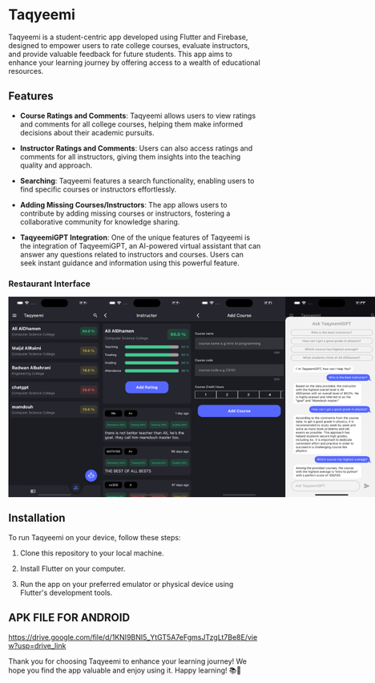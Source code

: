 # Taqyeemi
Taqyeemi is a student-centric app developed using Flutter and Firebase, designed to empower users to rate college courses, evaluate instructors, and provide valuable feedback for future students. This app aims to enhance your learning journey by offering access to a wealth of educational resources.

## Features

- **Course Ratings and Comments**: Taqyeemi allows users to view ratings and comments for all college courses, helping them make informed decisions about their academic pursuits.

- **Instructor Ratings and Comments**: Users can also access ratings and comments for all instructors, giving them insights into the teaching quality and approach.

- **Searching**: Taqyeemi features a search functionality, enabling users to find specific courses or instructors effortlessly.

- **Adding Missing Courses/Instructors**: The app allows users to contribute by adding missing courses or instructors, fostering a collaborative community for knowledge sharing.
  
- **TaqyeemiGPT Integration**: One of the unique features of Taqyeemi is the integration of TaqyeemiGPT, an AI-powered virtual assistant that can answer any questions related to instructors and courses. Users can seek instant guidance and information using this powerful feature.


### Restaurant Interface

<div style="display: flex;">
  <img src="./assets/images/s1.png" height="400">
  <img src="./assets/images/s2.png" height="400">
  <img src="./assets/images/s3.png" height="400">
  <img src="./assets/images/s4.png" height="400">
</div>


## Installation

To run Taqyeemi on your device, follow these steps:

1. Clone this repository to your local machine.

2. Install Flutter on your computer.
 
3. Run the app on your preferred emulator or physical device using Flutter's development tools.

## APK FILE FOR ANDROID

https://drive.google.com/file/d/1KNI9BNI5_YtGT5A7eFgmsJTzgLt7Be8E/view?usp=drive_link



Thank you for choosing Taqyeemi to enhance your learning journey! We hope you find the app valuable and enjoy using it. Happy learning! 📚🚀
